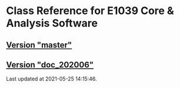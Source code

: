 # Class Reference for E1039 Core & Analysis Software
## [Version "master"](master/)
## [Version "doc_202006"](doc_202006/)
Last updated at 2021-05-25 14:15:46.
